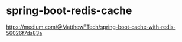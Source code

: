 # spring-boot-redis-cache

https://medium.com/@MatthewFTech/spring-boot-cache-with-redis-56026f7da83a

